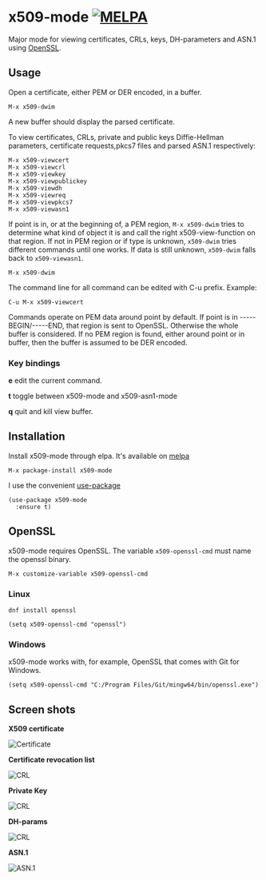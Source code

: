 # x509-mode [![MELPA](https://melpa.org/packages/x509-mode-badge.svg)](https://melpa.org/#/x509-mode)

Major mode for viewing certificates, CRLs, keys, DH-parameters and ASN.1 using [OpenSSL](https://github.com/openssl/openssl).

## Usage

Open a certificate, either PEM or DER encoded, in a buffer.

    M-x x509-dwim

A new buffer should display the parsed certificate.

To view certificates, CRLs, private and public keys Diffie-Hellman parameters, certificate requests,pkcs7 files and parsed ASN.1 respectively:

    M-x x509-viewcert
    M-x x509-viewcrl
    M-x x509-viewkey
    M-x x509-viewpublickey
    M-x x509-viewdh
    M-x x509-viewreq
    M-x x509-viewpkcs7
    M-x x509-viewasn1

If point is in, or at the beginning of, a PEM region, `M-x x509-dwim` tries to determine what kind of object it is and call the right x509-view-function on that region. If not in PEM region or if type is unknown, `x509-dwim` tries different commands until one works. If data is still unknown, `x509-dwim` falls back to `x509-viewasn1`.

    M-x x509-dwim

The command line for all command can be edited with C-u prefix. Example:

    C-u M-x x509-viewcert

Commands operate on PEM data around point by default. If point is in -----BEGIN/-----END, that region is sent to OpenSSL. Otherwise the whole buffer is considered. If no PEM region is found, either around point or in buffer, then the buffer is assumed to be DER encoded.

### Key bindings

**e** edit the current command.

**t** toggle between x509-mode and x509-asn1-mode

**q** quit and kill view buffer.

## Installation

Install x509-mode through elpa. It's available on [melpa](https://melpa.org)

    M-x package-install x509-mode

I use the convenient [use-package](https://melpa.org/#/use-package)

    (use-package x509-mode
      :ensure t)

## OpenSSL

x509-mode requires OpenSSL. The variable `x509-openssl-cmd` must name the openssl binary.

    M-x customize-variable x509-openssl-cmd

### Linux

    dnf install openssl

    (setq x509-openssl-cmd "openssl")

### Windows

x509-mode works with, for example, OpenSSL that comes with Git for Windows.

    (setq x509-openssl-cmd "C:/Program Files/Git/mingw64/bin/openssl.exe")

## Screen shots

**X509 certificate**

![Certificate](https://github.com/jobbflykt/x509-mode/raw/master/screenshots/screenshot-cert.png)

**Certificate revocation list**

![CRL](https://github.com/jobbflykt/x509-mode/raw/master/screenshots/screenshot-crl.png)

**Private Key**

![CRL](https://github.com/jobbflykt/x509-mode/raw/master/screenshots/screenshot-pkey.png)

**DH-params**

![CRL](https://github.com/jobbflykt/x509-mode/raw/master/screenshots/screenshot-dhparams.png)


**ASN.1**

![ASN.1](https://github.com/jobbflykt/x509-mode/raw/master/screenshots/screenshot-asn1.png)
